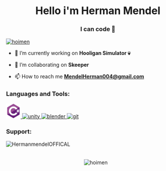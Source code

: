 <h1 align="center">Hello i'm Herman Mendel</h1>
<h3 align="center">I can code 🤩</h3>

<p align="left"> <a href="https://github.com/ryo-ma/github-profile-trophy"><img src="https://github-profile-trophy.vercel.app/?username=hoimen" alt="hoimen" /></a> </p>

- 🔭 I’m currently working on **Hooligan Simulator 💀**

- 🤝 I’m collaborating on **Skeeper**

- 📫 How to reach me **MendelHerman004@gmail.com**

<p align="left">
</p>

<h3 align="left">Languages and Tools:</h3>
<p align="left">
  <a href="https://www.w3schools.com/cs/" target="_blank" rel="noreferrer">
    <img src="https://raw.githubusercontent.com/devicons/devicon/master/icons/csharp/csharp-original.svg" alt="csharp" width="40" height="40"/>
  </a>
  <a href="https://unity.com/" target="_blank" rel="noreferrer">
    <img src="https://www.vectorlogo.zone/logos/unity3d/unity3d-icon.svg" alt="unity" width="40" height="40"/>
  </a>
  <a href="https://www.blender.org/" target="_blank" rel="noreferrer">
    <img src="https://download.blender.org/branding/community/blender_community_badge_white.svg" alt="blender" width="40" height="40"/>
  </a>
  <a href="https://git-scm.com/" target="_blank" rel="noreferrer">
    <img src="https://www.vectorlogo.zone/logos/git-scm/git-scm-icon.svg" alt="git" width="40" height="40"/>
  </a>
</p>



<h3 align="left">Support:</h3>
<p><a href="https://www.buymeacoffee.com/HermanmendelOFFICAL"> <img align="left" src="https://cdn.buymeacoffee.com/buttons/v2/default-yellow.png" height="50" width="210" alt="HermanmendelOFFICAL" /></a></p><br><br>

<p>&nbsp;<img align="center" src="https://github-readme-stats.vercel.app/api?username=hoimen&show_icons=true&locale=en" alt="hoimen" /></p>
